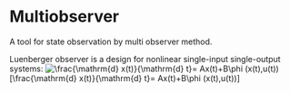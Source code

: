 # Multiobserver
A tool for state observation by multi observer method.

Luenberger observer is  a design for nonlinear single-input single-output systems:
<img src="http://latex.codecogs.com/gif.latex?\frac{\mathrm{d}&space;x(t)}{\mathrm{d}&space;t}=&space;Ax(t)&plus;B\phi&space;(x(t),u(t))" title="\frac{\mathrm{d} x(t)}{\mathrm{d} t}= Ax(t)+B\phi (x(t),u(t))" />
\[\frac{\mathrm{d} x(t)}{\mathrm{d} t}= Ax(t)+B\phi (x(t),u(t))\]


